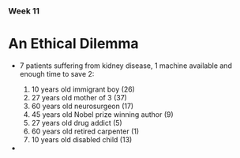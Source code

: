 ### Week 11

# An Ethical Dilemma

- 7 patients suffering from kidney disease, 1 machine available and enough time to save 2:
  1. 10 years old immigrant boy (26)
  2. 27 years old mother of 3 (37)
  3. 60 years old neurosurgeon (17)
  4. 45 years old Nobel prize winning author (9)
  5. 27 years old drug addict (5)
  6. 60 years old retired carpenter (1)
  7. 10 years old disabled child (13)



- 